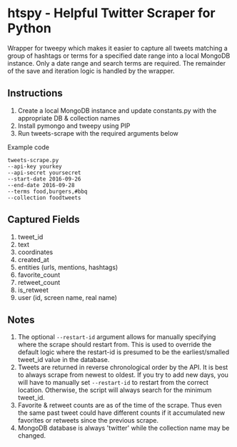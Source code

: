 # htspy - Helpful Twitter Scraper for Python
Wrapper for tweepy which makes it easier to capture all tweets matching a group of hashtags or terms for a specified date range into a local MongoDB instance. Only a date range and search terms are required. The remainder of the save and iteration logic is handled by the wrapper.

## Instructions
1. Create a local MongoDB instance and update constants.py with the appropriate DB & collection names
2. Install pymongo and tweepy using PIP
3. Run tweets-scrape with the required arguments below

Example code

```
tweets-scrape.py 
--api-key yourkey
--api-secret yoursecret
--start-date 2016-09-26 
--end-date 2016-09-28 
--terms food,burgers,#bbq
--collection foodtweets
```

## Captured Fields
1. tweet_id
2. text
3. coordinates
4. created_at
5. entities (urls, mentions, hashtags)
6. favorite_count
7. retweet_count
8. is_retweet
9. user (id, screen name, real name)

## Notes
1. The optional `--restart-id` argument allows for manually specifying where the scrape should restart from. This is used to override the default logic where the restart-id is presumed to be the earliest/smalled tweet_id value in the database.
2. Tweets are returned in reverse chronological order by the API. It is best to always scrape from newest to oldest. If you try to add new days, you will have to manually set `--restart-id` to restart from the correct location. Otherwise, the script will always search for the minimum tweet_id.
3. Favorite & retweet counts are as of the time of the scrape. Thus even the same past tweet could have different counts if it accumulated new favorites or retweets since the previous scrape.
4. MongoDB database is always 'twitter' while the collection name may be changed.
